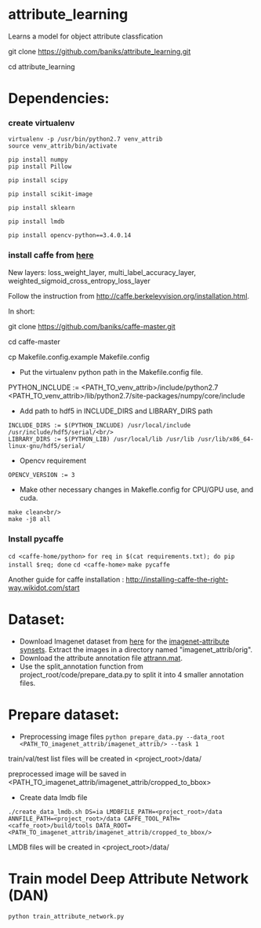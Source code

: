 # attribute_learning
Learns a model for object attribute classfication

git clone https://github.com/baniks/attribute_learning.git

cd attribute_learning

# Dependencies:
### create virtualenv
```
virtualenv -p /usr/bin/python2.7 venv_attrib
source venv_attrib/bin/activate

pip install numpy  
pip install Pillow

pip install scipy

pip install scikit-image

pip install sklearn

pip install lmdb

pip install opencv-python==3.4.0.14
```
### install caffe from [here](https://github.com/baniks/caffe-master.git)
New layers: loss_weight_layer, multi_label_accuracy_layer, weighted_sigmoid_cross_entropy_loss_layer

Follow the instruction from http://caffe.berkeleyvision.org/installation.html. 

In short:

git clone https://github.com/baniks/caffe-master.git

cd caffe-master

cp Makefile.config.example Makefile.config

* Put the virtualenv python path in the Makefile.config file.

PYTHON_INCLUDE := <PATH_TO_venv_attrib>/include/python2.7 \
    <PATH_TO_venv_attrib>/lib/python2.7/site-packages/numpy/core/include

* Add path to hdf5 in INCLUDE_DIRS and LIBRARY_DIRS path  
```
INCLUDE_DIRS := $(PYTHON_INCLUDE) /usr/local/include /usr/include/hdf5/serial/<br/>
LIBRARY_DIRS := $(PYTHON_LIB) /usr/local/lib /usr/lib /usr/lib/x86_64-linux-gnu/hdf5/serial/ 
```
* Opencv requirement
```
OPENCV_VERSION := 3
```
* Make other necessary changes in Makefle.config for CPU/GPU use, and cuda.
```
make clean<br/>
make -j8 all
```
### Install pycaffe 
`cd <caffe-home/python>`
`for req in $(cat requirements.txt); do pip install $req; done`
`cd <caffe-home>`
`make pycaffe`

Another guide for caffe installation : http://installing-caffe-the-right-way.wikidot.com/start

# Dataset:
* Download Imagenet dataset from [here](http://image-net.org/index) for the [imagenet-attribute synsets](http://image-net.org/api/text/imagenet.attributes.obtain_synset_wordlist). Extract the images in a directory named "imagenet_attrib/orig".
* Download the attribute annotation file [attrann.mat](http://image-net.org/download-attributes).
* Use the split_annotation function from project_root/code/prepare_data.py to split it into 4 smaller annotation files.

# Prepare dataset:
* Preprocessing image files
`python prepare_data.py --data_root <PATH_TO_imagenet_attrib/imagenet_attrib/> --task 1`

train/val/test list files will be created in <project_root>/data/

preprocessed image will be saved in <PATH_TO_imagenet_attrib/imagenet_attrib/cropped_to_bbox>

* Create data lmdb file
```
./create_data_lmdb.sh DS=ia LMDBFILE_PATH=<project_root>/data ANNFILE_PATH=<project_root>/data CAFFE_TOOL_PATH=<caffe_root>/build/tools DATA_ROOT=<PATH_TO_imagenet_attrib/imagenet_attrib/cropped_to_bbox/>
```
LMDB files will be created in <project_root>/data/


# Train model Deep Attribute Network (DAN)
```
python train_attribute_network.py
```

